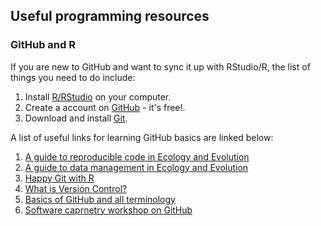 ## Useful programming resources

### GitHub and R

If you are new to GitHub and want to sync it up with RStudio/R, the list of things you need to do include:

1.  Install [R/RStudio](https://www.rstudio.com/) on your computer.
2.  Create a account on [GitHub](https://github.com/) - it's free!.
3.  Download and install [Git](https://git-scm.com/downloads).

A list of useful links for learning GitHub basics are linked below:

1.  [A guide to reproducible code in Ecology and Evolution](https://nhm.openrepository.com/handle/10141/622618)
2.  [A guide to data management in Ecology and Evolution](https://www.britishecologicalsociety.org/wp-content/uploads/Publ_Data-Management-Booklet.pdf)
3.  [Happy Git with R](https://happygitwithr.com/)
4.  [What is Version Control?](https://datacarpentry.org/semester-biology/materials/version-control-R/)
5.  [Basics of GitHub and all terminology](https://besjournals.onlinelibrary.wiley.com/doi/pdf/10.1111/2041-210X.14108)
6.  [Software caprnetry workshop on GitHub](https://swcarpentry.github.io/git-novice/)
